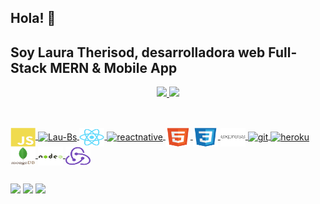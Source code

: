## Hola! 👋

## Soy Laura Therisod, desarrolladora web Full-Stack MERN & Mobile App 

<div align="center">
  <a href="https://github.com/ltherisod">
  <img height="180em" src="https://github-readme-stats.vercel.app/api?username=ltherisod&show_icons=true&theme=dracula&include_all_commits=true&count_private=true"/>
  <img height="180em" src="https://github-readme-stats.vercel.app/api/top-langs/?username=ltherisod&layout=compact&langs_count=7&theme=dracula"/>
</div>

  ##
  
<div style="display: inline_block"><br>
  <img align="center" alt="Lau-Js" height="30" width="40" src="https://raw.githubusercontent.com/devicons/devicon/master/icons/javascript/javascript-plain.svg">
  <img align="center" alt="Lau-Bs"  height="30" width="40"src="https://cdn.jsdelivr.net/gh/devicons/devicon/icons/bootstrap/bootstrap-plain-wordmark.svg" />
  <img align="center" alt="Lau-React" height="30" width="40" src="https://raw.githubusercontent.com/devicons/devicon/master/icons/react/react-original.svg">
  <img align="center" src="https://reactnative.dev/img/header_logo.svg" alt="reactnative" width="40" height="30"/>
  <img align="center" alt="Rafa-HTML" height="30" width="40" src="https://raw.githubusercontent.com/devicons/devicon/master/icons/html5/html5-original.svg">
  <img align="center" alt="Rafa-CSS" height="30" width="40" src="https://raw.githubusercontent.com/devicons/devicon/master/icons/css3/css3-original.svg">
  <img align="center" src="https://raw.githubusercontent.com/devicons/devicon/master/icons/express/express-original-wordmark.svg" alt="express" width="40" height="30"/>
  <img align="center"src="https://www.vectorlogo.zone/logos/git-scm/git-scm-icon.svg" alt="git" width="40" height="30"/>
  <img align="center" src="https://www.vectorlogo.zone/logos/heroku/heroku-icon.svg" alt="heroku" width="40" height="30"/>
  <img align="center" src="https://raw.githubusercontent.com/devicons/devicon/master/icons/mongodb/mongodb-original-wordmark.svg" alt="mongodb" width="40" height="30"/>
  <img align="center" src="https://raw.githubusercontent.com/devicons/devicon/master/icons/nodejs/nodejs-original-wordmark.svg" alt="nodejs" width="40" height="30"/>
  <img align="center" src="https://raw.githubusercontent.com/devicons/devicon/master/icons/redux/redux-original.svg" alt="redux" width="40" height="30"/>
</div>
  
  ##
 
<div> 
  <a href="https://www.youtube.com/channel/UCvycecFCO0-d_h2rnkC8USQ" target="_blank"><img src="https://img.shields.io/badge/YouTube-FF0000?style=for-the-badge&logo=youtube&logoColor=white" target="_blank"></a>
  <a href = "mailto:lauratherisod@gmail.com"><img src="https://img.shields.io/badge/-Gmail-%23333?style=for-the-badge&logo=gmail&logoColor=white" target="_blank"></a>
  <a href="https://linkedin.com/in/https://www.linkedin.com/in/laura-melisa-therisod-889b1720b/" target="_blank"><img src="https://img.shields.io/badge/-LinkedIn-%230077B5?style=for-the-badge&logo=linkedin&logoColor=white" target="_blank"></a> 
 
</div>


